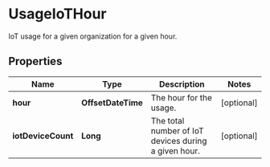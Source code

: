 # UsageIoTHour

IoT usage for a given organization for a given hour.

## Properties

| Name               | Type               | Description                                          | Notes      |
| ------------------ | ------------------ | ---------------------------------------------------- | ---------- |
| **hour**           | **OffsetDateTime** | The hour for the usage.                              | [optional] |
| **iotDeviceCount** | **Long**           | The total number of IoT devices during a given hour. | [optional] |
